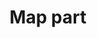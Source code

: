---
layout: item
title: Map part
item-id: 1537
datatable: true
id: 1537
name: "Map part"
monsters:
  - id: 820
    name: "Wormbrain"
    combat_level: 2
    wiki_url: "https://oldschool.runescape.wiki/w/Wormbrain"
    drops:
      - quantity: "1"
        noted: false
        rarity: 1
    image: "https://oldschool.runescape.wiki/images/2/21/Wormbrain.png?e42d6"
---